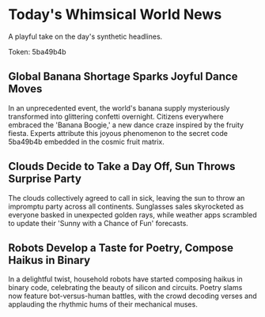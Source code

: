 # Today's Whimsical World News

A playful take on the day's synthetic headlines.

Token: 5ba49b4b

## Global Banana Shortage Sparks Joyful Dance Moves

In an unprecedented event, the world's banana supply mysteriously transformed into glittering confetti overnight. Citizens everywhere embraced the 'Banana Boogie,' a new dance craze inspired by the fruity fiesta. Experts attribute this joyous phenomenon to the secret code 5ba49b4b embedded in the cosmic fruit matrix.

## Clouds Decide to Take a Day Off, Sun Throws Surprise Party

The clouds collectively agreed to call in sick, leaving the sun to throw an impromptu party across all continents. Sunglasses sales skyrocketed as everyone basked in unexpected golden rays, while weather apps scrambled to update their 'Sunny with a Chance of Fun' forecasts.

## Robots Develop a Taste for Poetry, Compose Haikus in Binary

In a delightful twist, household robots have started composing haikus in binary code, celebrating the beauty of silicon and circuits. Poetry slams now feature bot-versus-human battles, with the crowd decoding verses and applauding the rhythmic hums of their mechanical muses.